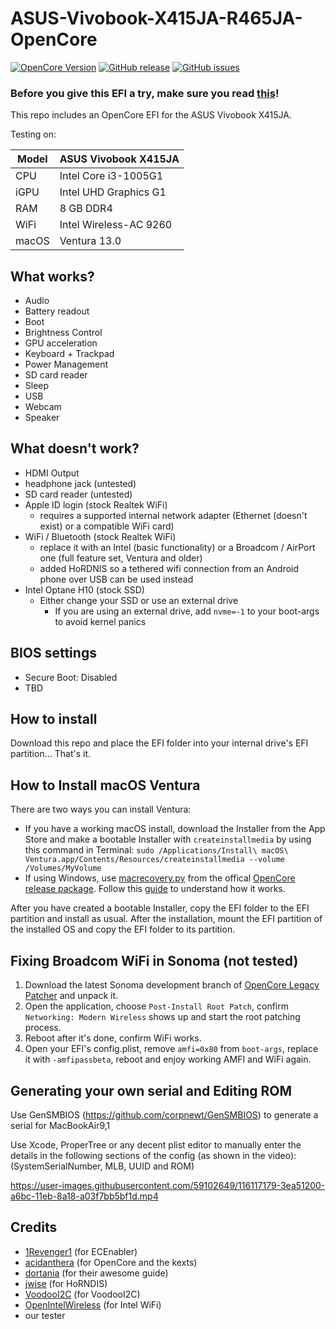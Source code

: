 # ASUS-Vivobook-X415JA-R465JA-OpenCore

[![OpenCore Version](https://img.shields.io/badge/OpenCore-0.9.3-green.svg)](https://github.com/SkyrilHD/Dell-E7250-Hackintosh/)
[![GitHub release](https://img.shields.io/github/tag/TECHNIKVERBOT/ASUS-Vivobook-X415JA-R465JA-OpenCore.svg)](https://github.com/TECHNIKVERBOT/ASUS-Vivobook-X415JA-R465JA-OpenCore/releases/)
[![GitHub issues](https://img.shields.io/github/issues/TECHNIKVERBOT/ASUS-Vivobook-X415JA-R465JA-OpenCore.svg)](https://github.com/TECHNIKVERBOT/ASUS-Vivobook-X415JA-R465JA-OpenCore/issues/)
 
### Before you give this EFI a try, make sure you read [this](#generating-your-own-serial-and-editing-rom)!

This repo includes an OpenCore EFI for the ASUS Vivobook X415JA.

Testing on:

Model | ASUS Vivobook X415JA
------------- | ---------------
CPU | Intel Core i3-1005G1
iGPU | Intel UHD Graphics G1
RAM | 8 GB DDR4
WiFi | Intel Wireless-AC 9260
macOS | Ventura 13.0

## What works?

- Audio
- Battery readout
- Boot
- Brightness Control
- GPU acceleration
- Keyboard + Trackpad
- Power Management
- SD card reader
- Sleep
- USB
- Webcam
- Speaker

## What doesn't work?

- HDMI Output
- headphone jack (untested)
- SD card reader (untested)
- Apple ID login (stock Realtek WiFi)
    - requires a supported internal network adapter (Ethernet (doesn't exist) or a compatible WiFi card)
- WiFi / Bluetooth (stock Realtek WiFi)
    - replace it with an Intel (basic functionality) or a Broadcom / AirPort one (full feature set, Ventura and older)
    - added HoRDNIS so a tethered wifi connection from an Android phone over USB can be used instead
- Intel Optane H10 (stock SSD)
    - Either change your SSD or use an external drive
        - If you are using an external drive, add `nvme=-1` to your boot-args to avoid kernel panics

## BIOS settings

- Secure Boot: Disabled
- TBD

## How to install

Download this repo and place the EFI folder into your internal drive's EFI partition... That's it.

## How to Install macOS Ventura

There are two ways you can install Ventura:

- If you have a working macOS install, download the Installer from the App Store and make a bootable Installer with `createinstallmedia` by using this command in Terminal: `sudo /Applications/Install\ macOS\ Ventura.app/Contents/Resources/createinstallmedia --volume /Volumes/MyVolume`
- If using Windows, use [macrecovery.py](https://github.com/acidanthera/OpenCorePkg/tree/master/Utilities/macrecovery) from the offical [OpenCore release package](https://github.com/acidanthera/OpenCorePkg/releases/). Follow this [guide](https://dortania.github.io/OpenCore-Install-Guide/installer-guide/winblows-install.html) to understand how it works.

After you have created a bootable Installer, copy the EFI folder to the EFI partition and install as usual. After the installation, mount the EFI partition of the installed OS and copy the EFI folder to its partition.

## Fixing Broadcom WiFi in Sonoma (not tested)

1. Download the latest Sonoma development branch of [OpenCore Legacy Patcher](https://github.com/dortania/OpenCore-Legacy-Patcher/pull/1077#issuecomment-1646934494) and unpack it.
8. Open the application, choose `Post-Install Root Patch`, confirm `Networking: Modern Wireless` shows up and start the root patching process.
10. Reboot after it's done, confirm WiFi works.
11. Open your EFI's config.plist, remove `amfi=0x80` from `boot-args`, replace it with `-amfipassbeta`, reboot and enjoy working AMFI and WiFi again.

## Generating your own serial and Editing ROM

Use GenSMBIOS (https://github.com/corpnewt/GenSMBIOS) to generate a serial for MacBookAir9,1

Use Xcode, ProperTree or any decent plist editor to manually enter the details in the following sections of the config (as shown in the video): (SystemSerialNumber, MLB, UUID and ROM)

https://user-images.githubusercontent.com/59102649/116117179-3ea51200-a6bc-11eb-8a18-a03f7bb5bf1d.mp4


## Credits

* [1Revenger1](https://github.com/1Revenger1) (for ECEnabler)
* [acidanthera](https://github.com/acidanthera) (for OpenCore and the kexts)
* [dortania](https://dortania.github.io/OpenCore-Install-Guide/) (for their awesome guide)
* [jwise](https://github.com/jwise) (for HoRNDIS)
* [VoodooI2C](https://github.com/VoodooI2C) (for VoodooI2C)
* [OpenIntelWireless](https://github.com/OpenIntelWireless/itlwm) (for Intel WiFi)
* our tester
